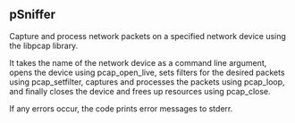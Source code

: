 ## pSniffer

Capture and process network packets on a specified network device using the libpcap library. 

It takes the name of the network device as a command line argument, opens the device using pcap_open_live, sets filters for the desired packets using pcap_setfilter, captures and processes the packets using pcap_loop, and finally closes the device and frees up resources using pcap_close. 

If any errors occur, the code prints error messages to stderr.
